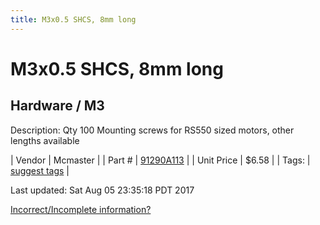 ```yaml
---
title: M3x0.5 SHCS, 8mm long
---
```


# M3x0.5 SHCS, 8mm long
## Hardware / M3
Description: 	Qty 100 Mounting screws for RS550 sized motors, other lengths available 

| Vendor | Mcmaster | 
| Part # | [91290A113](https://www.mcmaster.com/#91290A113) | 
| Unit Price | $6.58 | 
| Tags: | [suggest tags](https://docs.google.com/forms/d/e/1FAIpQLSeWyY8v3RgOty-MyWmh9U0iivNYN_molChYyS-0U-o-kOAv_g/viewform) | 

Last updated: Sat Aug 05 23:35:18 PDT 2017

 [Incorrect/Incomplete information?](https://docs.google.com/forms/d/e/1FAIpQLSeWyY8v3RgOty-MyWmh9U0iivNYN_molChYyS-0U-o-kOAv_g/viewform)
